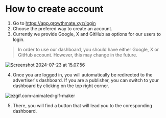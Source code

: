 # How to create account


1. Go to <a href="https://app.growthmate.xyz/login" target="_blank">https://app.growthmate.xyz/login</a>
2. Choose the prefered way to create an account.
3. Currently we provide Google, X and GitHub as options for our users to login. 

> In order to use our dashboard, you should have either Google, X or GitHub account. However, this may change in the future.
> 

![Screenshot 2024-07-23 at 15.07.56](https://hackmd.io/_uploads/HJLLimT_C.png)

4. Once you are logged in, you will automatically be redirected to the advertiser's dashboard. If you are a publisher, you can switch to your dashboard by clicking on the top right corner.

![ezgif.com-animated-gif-maker](https://hackmd.io/_uploads/BkQwQc0_R.gif)


5. There, you will find a button that will lead you to the coresponding dashboard.

